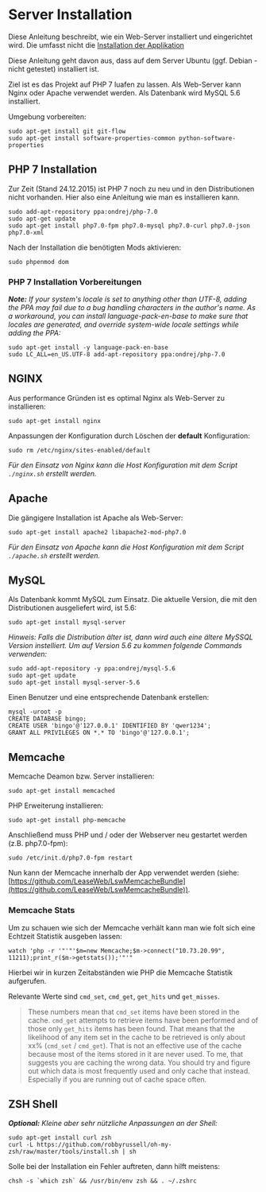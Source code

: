 # Server Installation

Diese Anleitung beschreibt, wie ein Web-Server installiert und eingerichtet wird. Die umfasst nicht die [Installation der Applikation](INSTALL.md)

Diese Anleitung geht davon aus, dass auf dem Server Ubuntu (ggf. Debian - nicht getestet) installiert ist.

Ziel ist es das Projekt auf PHP 7 luafen zu lassen. Als Web-Server kann Nginx oder Apache verwendet werden. Als Datenbank wird MySQL 5.6 installiert.

Umgebung vorbereiten:

    sudo apt-get install git git-flow
    sudo apt-get install software-properties-common python-software-properties

## PHP 7 Installation

Zur Zeit (Stand 24.12.2015) ist PHP 7 noch zu neu und in den Distributionen nicht vorhanden. Hier also eine Anleitung wie man es installieren kann.

    sudo add-apt-repository ppa:ondrej/php-7.0
    sudo apt-get update
    sudo apt-get install php7.0-fpm php7.0-mysql php7.0-curl php7.0-json php7.0-xml

Nach der Installation die benötigten Mods aktivieren:

    sudo phpenmod dom

### PHP 7 Installation Vorbereitungen

_**Note:** If your system's locale is set to anything other than UTF-8, adding the PPA may fail due to a bug handling characters in the author's name. As a workaround, you can install language-pack-en-base to make sure that locales are generated, and override system-wide locale settings while adding the PPA:_

    sudo apt-get install -y language-pack-en-base
    sudo LC_ALL=en_US.UTF-8 add-apt-repository ppa:ondrej/php-7.0

## NGINX

Aus performance Gründen ist es optimal Nginx als Web-Server zu installieren:

    sudo apt-get install nginx

Anpassungen der Konfiguration durch Löschen der **default** Konfiguration:

    sudo rm /etc/nginx/sites-enabled/default 

_Für den Einsatz von Nginx kann die Host Konfiguration mit dem Script  ```./nginx.sh``` erstellt werden._


## Apache

Die gängigere Installation ist Apache als Web-Server:

    sudo apt-get install apache2 libapache2-mod-php7.0

_Für den Einsatz von Apache kann die Host Konfiguration mit dem Script  ```./apache.sh``` erstellt werden._

## MySQL

Als Datenbank kommt MySQL zum Einsatz. Die aktuelle Version, die mit den Distributionen ausgeliefert wird, ist 5.6: 

    sudo apt-get install mysql-server

_Hinweis: Falls die Distribution älter ist, dann wird auch eine ältere MySSQL Version instelliert. Um auf Version 5.6 zu kommen folgende Commands verwenden:_

    sudo add-apt-repository -y ppa:ondrej/mysql-5.6
    sudo apt-get update
    sudo apt-get install mysql-server-5.6

Einen Benutzer und eine entsprechende Datenbank erstellen:

    mysql -uroot -p
    CREATE DATABASE bingo;
    CREATE USER 'bingo'@'127.0.0.1' IDENTIFIED BY 'qwer1234';
    GRANT ALL PRIVILEGES ON *.* TO 'bingo'@'127.0.0.1'; 

## Memcache

Memcache Deamon bzw. Server installieren:

    sudo apt-get install memcached

PHP Erweiterung installieren:

    sudo apt-get install php-memcache

Anschließend muss PHP und / oder der Webserver neu gestartet werden (z.B. php7.0-fpm):

    sudo /etc/init.d/php7.0-fpm restart

Nun kann der Memcache innerhalb der App verwendet werden (siehe: [https://github.com/LeaseWeb/LswMemcacheBundle](https://github.com/LeaseWeb/LswMemcacheBundle)).

### Memcache Stats

Um zu schauen wie sich der Memcache verhält kann man wie folt sich eine Echtzeit Statistik ausgeben lassen:

    watch 'php -r '"'"'$m=new Memcache;$m->connect("10.73.20.99", 11211);print_r($m->getstats());'"'"

Hierbei wir in kurzen Zeitabständen wie PHP die Memcache Statistik aufgerufen.

Relevante Werte sind ```cmd_set```, ```cmd_get```, ```get_hits``` und ```get_misses```.

> These numbers mean that ```cmd_set``` items have been stored in the cache. ```cmd_get``` attempts to retrieve items have been performed and of those only ```get_hits``` items has been found. That means that the likelihood of any item set in the cache to be retrieved is only about xx% (```cmd_set``` / ```cmd_get```). That is not an effective use of the cache because most of the items stored in it are never used. To me, that suggests you are caching the wrong data. You should try and figure out which data is most frequently used and only cache that instead. Especially if you are running out of cache space often.

## ZSH Shell

_**Optional:** Kleine aber sehr nützliche Anpassungen an der Shell:_

    sudo apt-get install curl zsh
    curl -L https://github.com/robbyrussell/oh-my-zsh/raw/master/tools/install.sh | sh
    
Solle bei der Installation ein Fehler auftreten, dann hilft meistens:

    chsh -s `which zsh` && /usr/bin/env zsh && . ~/.zshrc
